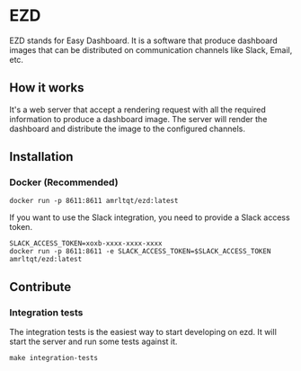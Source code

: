 # EZD

EZD stands for Easy Dashboard. It is a software that produce dashboard images that can be distributed on communication channels like Slack, Email, etc.

## How it works

It's a web server that accept a rendering request with all the required information to produce a dashboard image. The server will render the dashboard and distribute the image to the configured channels.

## Installation

### Docker (Recommended)

```shell
docker run -p 8611:8611 amrltqt/ezd:latest
```

If you want to use the Slack integration, you need to provide a Slack access token.

```shell
SLACK_ACCESS_TOKEN=xoxb-xxxx-xxxx-xxxx
docker run -p 8611:8611 -e SLACK_ACCESS_TOKEN=$SLACK_ACCESS_TOKEN amrltqt/ezd:latest
```

## Contribute

### Integration tests

The integration tests is the easiest way to start developing on ezd. It will start the server and run some tests against it.

```shell
make integration-tests
```
